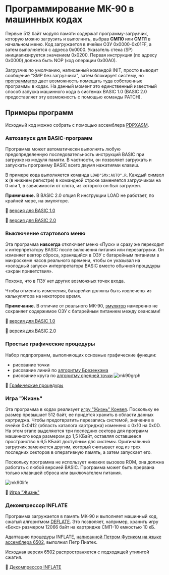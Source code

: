 # Программирование МК-90 в машинных кодах
Первые 512 байт модуля памяти содержат программу-загрузчик, которую можно загрузить и выполнить, выбрав  **СМП0** или **СМП1** в начальном меню. Код загружается в ячейки ОЗУ 0x0000-0x01FF, а затем выполняется с адреса 0x0000. Указатель стека (SP) инициализируется значением 0x0200. Первая инструкция (по адресу 0x0000) должна быть NOP (код операции 0x00A0).

Загрузчик по умолчанию, написанный командой INIT, просто выводит сообщение "SMP без загрузчика", затем блокирует систему, но [программатор](https://yprits.github.io/MK90/rus/prgru.html) дает возможность помещать туда собственные программы в кодах. На данный момент это единственный известный способ запуска машинного кода в системах BASIC 1.0 (BASIC 2.0 предоставляет эту возможность с помощью команды PATCH).

## Примеры программ
Исходный код можно собрать с помощью ассемблера [PDPXASM](http://www.dbit.com/pub/ibmpc/pdpxasm/).

### Автозапуск для BASIC-программ
Программа может автоматически выполнять любую предопределенную последовательность инструкций BASIC при загрузке из модуля памяти. В частности, он позволяет загружать и запускать программу BASIC всего двумя нажатиями клавиш.

В примере кода выполняется команда `LOAD"SMx:AUTO",R`. Каждый символ **x** (в нижнем регистре) в командной строке заменяется загрузчиком на 0 или 1, в зависимости от слота, из которого он был загружен.

**Примечание.** В BASIC 2.0 опция R инструкции LOAD не работает, по крайней мере, на эмуляторе.

💾 [версия для BASIC 1.0](https://github.com/Yprits/MK90/files/8505743/mk90au10.zip)

💾 [версия для BASIC 2.0](https://github.com/Yprits/MK90/files/8505744/mk90au20.zip)

### Выключение стартового меню
Эта программа **навсегда** отключает меню «Пуск» и сразу же переходит к интерпретатору BASIC после включения питания или перезагрузки. Он изменяет вектор сброса, хранящийся в ОЗУ с батарейным питанием в микросхеме часов реального времени, чтобы он указывал на «холодный запуск» интерпретатора BASIC вместо обычной процедуры «экран приветствия».

Похоже, что в ПЗУ нет других возможных точек входа.

Чтобы отменить изменения, батарейки должны быть извлечены из калькулятора на некоторое время.

**Примечание.** В отличие от реального MK-90, [эмулятор](https://yprits.github.io/MK90/rus/emuru.html) намеренно не сохраняет содержимое ОЗУ с батарейным питанием между сеансами!

💾 [версия для BASIC 1.0](https://github.com/Yprits/MK90/files/8505757/mk90ba10.zip)

💾 [версия для BASIC 2.0](https://github.com/Yprits/MK90/files/8505758/mk90ba20.zip)



### Простые графические процедуры
Набор подпрограмм, выполняющих основные графические функции:
- рисование точки
- рисование линий по [алгоритму Брезенхэма](https://ru.wikipedia.org/wiki/%D0%90%D0%BB%D0%B3%D0%BE%D1%80%D0%B8%D1%82%D0%BC_%D0%91%D1%80%D0%B5%D0%B7%D0%B5%D0%BD%D1%85%D1%8D%D0%BC%D0%B0)
- рисование круга по [алгоритму средней точки](https://en.wikipedia.org/wiki/Midpoint_circle_algorithm)
![mk90grph](https://user-images.githubusercontent.com/102995285/163811399-b9795585-6496-461f-bb62-a801226a35a4.png)

💾 [Графические процедуры](https://github.com/Yprits/MK90/files/8505768/mk90grph.zip)

### Игра "Жизнь"
Эта программа в кодах реализует [игру "Жизнь" Конвея](https://ru.wikipedia.org/wiki/%D0%98%D0%B3%D1%80%D0%B0_%C2%AB%D0%96%D0%B8%D0%B7%D0%BD%D1%8C%C2%BB). Поскольку ее размер превышает 512 байт, ее придется хранить в области данных картриджа. Чтобы предотвратить перезапись системой, значение в ячейке 0x0412 (область каталога картриджа) изменено с 0x10 на 0x0D. На этом этапе выделяются три последних сектора для программ машинного кода размером до 1,5 КБайт, оставляя оставшееся пространство в 6,5 КБайт доступным для системы. Оригинальный загрузчик заменяется другим, который считывает код из трех последних секторов в оперативную память, а затем запускает его.

Поскольку программа не использует никаких вызовов ROM, она должна работать с любой версией BASIC.
Программа может быть прервана только клавишей сброса или выключателем питания.

![mk90life](https://user-images.githubusercontent.com/102995285/163812082-4c7a9cff-85c4-482c-b364-997613bed321.png)

💾 [Игра "Жизнь"](https://github.com/Yprits/MK90/files/8505792/mk90life.zip)

### Декомпрессор INFLATE
Программа загружается в память МК-90 и выполняет машинный код, сжатый алгоритмом [DEFLATE](https://ru.wikipedia.org/wiki/Deflate). Это позволяет, например, хранить игру «Бокс» размером 12066 байт на картридже СМП-10 емкостью 10 кБ.

Адаптацию процедуры INFLATE, [написанной Петром Фусиком на языке ассемблера 6502](https://github.com/pfusik/zlib6502), выполнил Петр Пиатек.

Исходная версия 6502 распространяется с подходящей утилитой сжатия.

💾 [Декомпрессор INFLATE](https://github.com/Yprits/MK90/files/8505807/mk90infl.zip)
